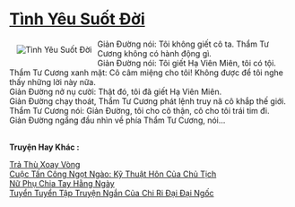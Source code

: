 <a href="https://utruyen.com/tinh-yeu-suot-doi/25021/" title="Tình Yêu Suốt Đời"><h1>Tình Yêu Suốt Đời</h1></a><div style="display:table"><img align="right" style="float: left; padding: 10px;" src="https://utruyen.com/images/story/200x260/tinh-yeu-suot-doi.jpg" alt="Tình Yêu Suốt Đời"> Giản Đường nói: Tôi không giết cô ta. Thẩm Tư Cương không có hành động gì.<br/> Giản Đường nói: Tôi giết Hạ Viên Miên, tôi có tội.<br/> Thẩm Tư Cương xanh mặt: Cô câm miệng cho tôi! Không được để tôi nghe thấy những lời này nữa.<br/> Giản Đường nở nụ cười: Thật đó, tôi đã giết Hạ Viên Miên.<br/> Giản Đường chạy thoát, Thẩm Tư Cương phát lệnh truy nã cô khắp thế giới.<br/> Thẩm Tư Cương nói: Giản Đường, tôi cho cô thận, cô cho tôi trái tim đi.<br/> Giản Đường ngẩng đầu nhìn về phía Thẩm Tư Cương, nói...</div><p><br><b>Truyện Hay Khác :</b></p><a href="https://utruyen.com/tra-thu-xoay-vong/25020/" alt="Trả Thù Xoay Vòng">Trả Thù Xoay Vòng</a><br/><a href="https://github.com/quanluxury/truyenhot/tree/master/truyenhay/19137/" alt="Cuộc Tấn Công Ngọt Ngào: Kỹ Thuật Hôn Của Chủ Tịch">Cuộc Tấn Công Ngọt Ngào: Kỹ Thuật Hôn Của Chủ Tịch</a><br/><a href="https://github.com/mlquan/truyenhay/tree/master/truyenhay/19339/" alt="Nữ Phụ Chia Tay Hằng Ngày">Nữ Phụ Chia Tay Hằng Ngày</a><br/><a href="https://www.pinterest.com/pin/669629038332978054" alt="Tuyển Tuyển Tập Truyện Ngắn Của Chi Ri Đại Đại Ngốc">Tuyển Tuyển Tập Truyện Ngắn Của Chi Ri Đại Đại Ngốc</a><br/>